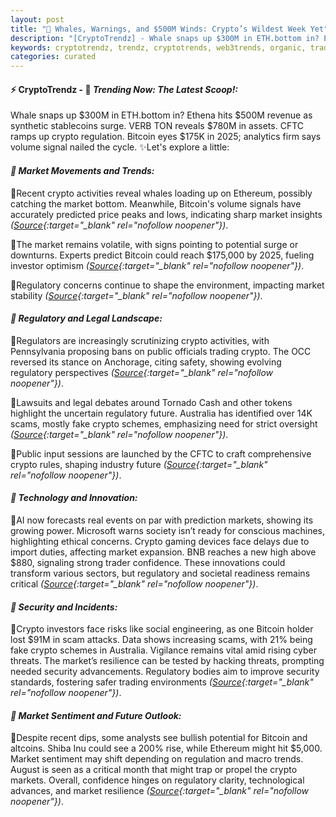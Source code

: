 ```yaml
---
layout: post
title: "🌅 Whales, Warnings, and $500M Winds: Crypto’s Wildest Week Yet"
description: "[CryptoTrendz] - Whale snaps up $300M in ETH.bottom in? Ethena hits $500M revenue as synthetic stablecoins surge. VERB TON reveals $780M in assets. CFTC ramps up crypto regulation. Bitcoin eyes $175K in 2025; analytics firm says volume signal nailed the cycle."
keywords: cryptotrendz, trendz, cryptotrends, web3trends, organic, trading, crypto, stablecoins, Bank, Ethereum, Bitcoin, assets, revenue, AI, SOL
categories: curated
---
```


#### ⚡ CryptoTrendz - 📌 *Trending Now: The Latest Scoop!:*

Whale snaps up $300M in ETH.bottom in? Ethena hits $500M revenue as synthetic stablecoins surge. VERB TON reveals $780M in assets. CFTC ramps up crypto regulation. Bitcoin eyes $175K in 2025; analytics firm says volume signal nailed the cycle. ✨Let's explore a little:


#### *🔖  Market Movements and Trends:*  

🔹Recent crypto activities reveal whales loading up on Ethereum, possibly catching the market bottom. Meanwhile, Bitcoin's volume signals have accurately predicted price peaks and lows, indicating sharp market insights *([Source](https://s.avyag.com/1lty){:target="_blank" rel="nofollow noopener"})*.  

🔹The market remains volatile, with signs pointing to potential surge or downturns. Experts predict Bitcoin could reach $175,000 by 2025, fueling investor optimism *([Source](https://s.avyag.com/zycq){:target="_blank" rel="nofollow noopener"})*.  

🔹Regulatory concerns continue to shape the environment, impacting market stability *([Source](https://s.avyag.com/87t5){:target="_blank" rel="nofollow noopener"})*.  

#### *🔖  Regulatory and Legal Landscape:*  

🔹Regulators are increasingly scrutinizing crypto activities, with Pennsylvania proposing bans on public officials trading crypto. The OCC reversed its stance on Anchorage, citing safety, showing evolving regulatory perspectives *([Source](https://s.avyag.com/6dtc){:target="_blank" rel="nofollow noopener"})*.  

🔹Lawsuits and legal debates around Tornado Cash and other tokens highlight the uncertain regulatory future. Australia has identified over 14K scams, mostly fake crypto schemes, emphasizing need for strict oversight *([Source](https://s.avyag.com/ry2a){:target="_blank" rel="nofollow noopener"})*.  

🔹Public input sessions are launched by the CFTC to craft comprehensive crypto rules, shaping industry future *([Source](https://s.avyag.com/lvq7){:target="_blank" rel="nofollow noopener"})*.  

#### *🔖  Technology and Innovation:*  

🔹AI now forecasts real events on par with prediction markets, showing its growing power. Microsoft warns society isn’t ready for conscious machines, highlighting ethical concerns. Crypto gaming devices face delays due to import duties, affecting market expansion. BNB reaches a new high above $880, signaling strong trader confidence. These innovations could transform various sectors, but regulatory and societal readiness remains critical *([Source](https://s.avyag.com/ad1u){:target="_blank" rel="nofollow noopener"})*.  

#### *🔖  Security and Incidents:*  

🔹Crypto investors face risks like social engineering, as one Bitcoin holder lost $91M in scam attacks. Data shows increasing scams, with 21% being fake crypto schemes in Australia. Vigilance remains vital amid rising cyber threats. The market’s resilience can be tested by hacking threats, prompting needed security advancements. Regulatory bodies aim to improve security standards, fostering safer trading environments *([Source](https://s.avyag.com/ftv4){:target="_blank" rel="nofollow noopener"})*.  

#### *🔖  Market Sentiment and Future Outlook:*  

🔹Despite recent dips, some analysts see bullish potential for Bitcoin and altcoins. Shiba Inu could see a 200% rise, while Ethereum might hit $5,000. Market sentiment may shift depending on regulation and macro trends. August is seen as a critical month that might trap or propel the crypto markets. Overall, confidence hinges on regulatory clarity, technological advances, and market resilience *([Source](https://s.avyag.com/qc2y){:target="_blank" rel="nofollow noopener"})*.